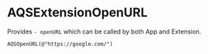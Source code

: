 AQSExtensionOpenURL
===================

Provides `- openURL` which can be called by both App and Extension.

```objc
AQSOpenURL(@"https://google.com/")
```
